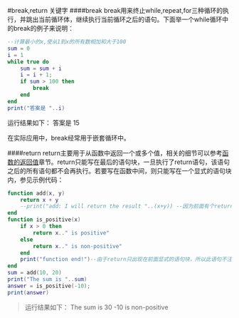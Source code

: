 #break,return 关键字
####break
break用来终止while,repeat,for三种循环的执行，并跳出当前循环体，继续执行当前循环之后的语句。下面举一个while循环中的break的例子来说明：

```lua
--计算最小的x,使从1到x的所有数相加和大于100
sum = 0
i = 1
while true do
    sum = sum + i
    i = i + 1;
    if sum > 100 then
        break
    end
end
print("答案是 "..i)
```
运行结果如下：
答案是 15


在实际应用中，break经常用于嵌套循环中。

####return
return主要用于从函数中返回一个或多个值，相关的细节可以参考[函数的返回值](lua/function_result.md)章节。return只能写在最后的语句块，一旦执行了return语句，该语句之后的所有语句都不会再执行。若要写在函数中间，则只能写在一个显式的语句块内，参见示例代码：

```lua
function add(x, y)
    return x + y
    --print("add: I will return the result "..(x+y)) --因为前面有个return，若不注释该语句，则会报错
end
function is_positive(x)
    if x > 0 then
        return x.." is positive"
    else
        return x.." is non-positive"
    end
    print("function end!")--由于return只出现在前面显式的语句块，所以此语句不注释也不会报错，但是不会被执行，此处不会产生输出
end
sum = add(10, 20)
print("The sum is "..sum)
answer = is_positive(-10);
print(answer)
```

>运行结果如下：
The sum is 30
-10 is non-positive
